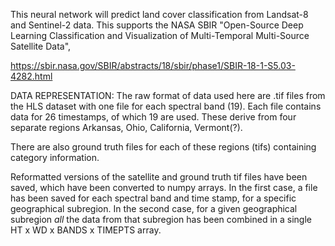 This neural network will predict land cover classification from Landsat-8 and Sentinel-2 data.  This supports the NASA SBIR "Open-Source Deep Learning Classification and Visualization of Multi-Temporal Multi-Source Satellite Data",

https://sbir.nasa.gov/SBIR/abstracts/18/sbir/phase1/SBIR-18-1-S5.03-4282.html

DATA REPRESENTATION:
The raw format of data used here are .tif files from the HLS dataset with one file for each spectral band (19).  Each file contains data for 26 timestamps, of which 19 are used.  These derive from four separate regions Arkansas, Ohio, California, Vermont(?).

There are also ground truth files for each of these regions (tifs) containing category information.

Reformatted versions of the satellite and ground truth tif files have been saved, which have been converted to numpy arrays.  In the first case, a file has been saved for each spectral band and time stamp, for a specific geographical subregion.  In the second case, for a given geographical subregion *all* the data from that subregion has been combined in a single HT x WD x BANDS x TIMEPTS array.



